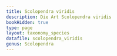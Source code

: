 ```yaml
---
title: Scolopendra viridis
description: Die Art Scolopendra viridis
bookHidden: true
type: page
layout: taxonomy_species
datafile: scolopendra_viridis
genus: Scolopendra
---
```


